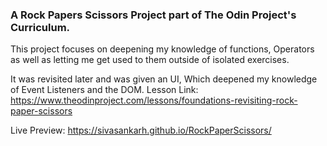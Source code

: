 ### A Rock Papers Scissors Project part of The Odin Project's Curriculum.

This project focuses on deepening my knowledge of functions, Operators as well as letting me get used to them outside of isolated exercises.

It was revisited later and was given an UI, Which deepened my knowledge of Event Listeners and the DOM. Lesson Link: https://www.theodinproject.com/lessons/foundations-revisiting-rock-paper-scissors

Live Preview: https://sivasankarh.github.io/RockPaperScissors/
